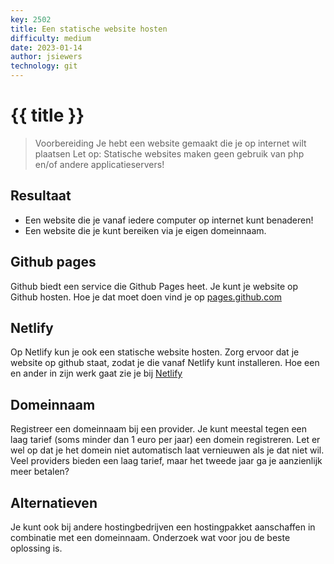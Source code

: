 ```yaml
---
key: 2502
title: Een statische website hosten
difficulty: medium
date: 2023-01-14
author: jsiewers
technology: git
---
```


# {{ title }}

> Voorbereiding
> Je hebt een website gemaakt die je op internet wilt plaatsen
> Let op:  Statische websites maken geen gebruik van php en/of andere applicatieservers!


## Resultaat
* Een website die je vanaf iedere computer op internet kunt benaderen!
* Een website die je kunt bereiken via je eigen domeinnaam.

## Github pages
Github biedt een service die Github Pages heet. Je kunt je website op Github hosten. Hoe je dat moet doen vind je op [pages.github.com](https://pages.github.com/)

## Netlify
Op Netlify kun je ook een statische website hosten. Zorg ervoor dat je website op github staat, zodat je die vanaf Netlify kunt installeren. Hoe een en ander in zijn werk gaat zie je bij [Netlify](https://www.netlify.com/blog/2016/09/29/a-step-by-step-guide-deploying-on-netlify/)

## Domeinnaam
Registreer een domeinnaam bij een provider. Je kunt meestal tegen een laag tarief (soms minder dan 1 euro per jaar) een domein registreren. Let er wel op dat je het domein niet automatisch laat vernieuwen als je dat niet wil. Veel providers bieden een laag tarief, maar het tweede jaar ga je aanzienlijk meer betalen?

## Alternatieven
Je kunt ook bij andere hostingbedrijven een hostingpakket aanschaffen in combinatie met een domeinnaam. Onderzoek wat voor jou de beste oplossing is.

